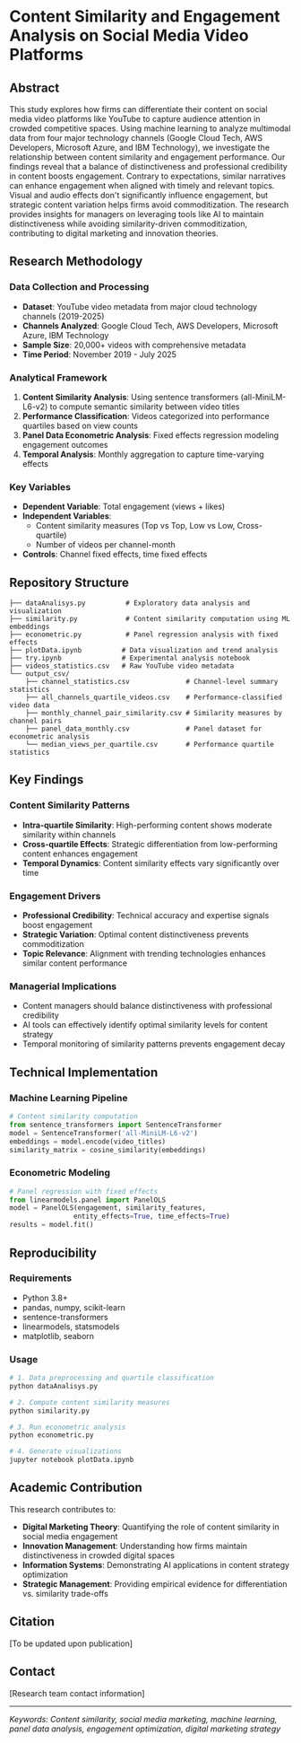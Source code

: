 # Content Similarity and Engagement Analysis on Social Media Video Platforms

## Abstract

This study explores how firms can differentiate their content on social media video platforms like YouTube to capture audience attention in crowded competitive spaces. Using machine learning to analyze multimodal data from four major technology channels (Google Cloud Tech, AWS Developers, Microsoft Azure, and IBM Technology), we investigate the relationship between content similarity and engagement performance. Our findings reveal that a balance of distinctiveness and professional credibility in content boosts engagement. Contrary to expectations, similar narratives can enhance engagement when aligned with timely and relevant topics. Visual and audio effects don't significantly influence engagement, but strategic content variation helps firms avoid commoditization. The research provides insights for managers on leveraging tools like AI to maintain distinctiveness while avoiding similarity-driven commoditization, contributing to digital marketing and innovation theories.

## Research Methodology

### Data Collection and Processing
- **Dataset**: YouTube video metadata from major cloud technology channels (2019-2025)
- **Channels Analyzed**: Google Cloud Tech, AWS Developers, Microsoft Azure, IBM Technology
- **Sample Size**: 20,000+ videos with comprehensive metadata
- **Time Period**: November 2019 - July 2025

### Analytical Framework
1. **Content Similarity Analysis**: Using sentence transformers (all-MiniLM-L6-v2) to compute semantic similarity between video titles
2. **Performance Classification**: Videos categorized into performance quartiles based on view counts
3. **Panel Data Econometric Analysis**: Fixed effects regression modeling engagement outcomes
4. **Temporal Analysis**: Monthly aggregation to capture time-varying effects

### Key Variables
- **Dependent Variable**: Total engagement (views + likes)
- **Independent Variables**: 
  - Content similarity measures (Top vs Top, Low vs Low, Cross-quartile)
  - Number of videos per channel-month
- **Controls**: Channel fixed effects, time fixed effects

## Repository Structure

```
├── dataAnalisys.py          # Exploratory data analysis and visualization
├── similarity.py            # Content similarity computation using ML embeddings
├── econometric.py           # Panel regression analysis with fixed effects
├── plotData.ipynb          # Data visualization and trend analysis
├── try.ipynb               # Experimental analysis notebook
├── videos_statistics.csv   # Raw YouTube video metadata
└── output_csv/
    ├── channel_statistics.csv              # Channel-level summary statistics
    ├── all_channels_quartile_videos.csv    # Performance-classified video data
    ├── monthly_channel_pair_similarity.csv # Similarity measures by channel pairs
    ├── panel_data_monthly.csv              # Panel dataset for econometric analysis
    └── median_views_per_quartile.csv       # Performance quartile statistics
```

## Key Findings

### Content Similarity Patterns
- **Intra-quartile Similarity**: High-performing content shows moderate similarity within channels
- **Cross-quartile Effects**: Strategic differentiation from low-performing content enhances engagement
- **Temporal Dynamics**: Content similarity effects vary significantly over time

### Engagement Drivers
- **Professional Credibility**: Technical accuracy and expertise signals boost engagement
- **Strategic Variation**: Optimal content distinctiveness prevents commoditization
- **Topic Relevance**: Alignment with trending technologies enhances similar content performance

### Managerial Implications
- Content managers should balance distinctiveness with professional credibility
- AI tools can effectively identify optimal similarity levels for content strategy
- Temporal monitoring of similarity patterns prevents engagement decay

## Technical Implementation

### Machine Learning Pipeline
```python
# Content similarity computation
from sentence_transformers import SentenceTransformer
model = SentenceTransformer('all-MiniLM-L6-v2')
embeddings = model.encode(video_titles)
similarity_matrix = cosine_similarity(embeddings)
```

### Econometric Modeling
```python
# Panel regression with fixed effects
from linearmodels.panel import PanelOLS
model = PanelOLS(engagement, similarity_features, 
                entity_effects=True, time_effects=True)
results = model.fit()
```

## Reproducibility

### Requirements
- Python 3.8+
- pandas, numpy, scikit-learn
- sentence-transformers
- linearmodels, statsmodels
- matplotlib, seaborn

### Usage
```bash
# 1. Data preprocessing and quartile classification
python dataAnalisys.py

# 2. Compute content similarity measures
python similarity.py

# 3. Run econometric analysis
python econometric.py

# 4. Generate visualizations
jupyter notebook plotData.ipynb
```

## Academic Contribution

This research contributes to:
- **Digital Marketing Theory**: Quantifying the role of content similarity in social media engagement
- **Innovation Management**: Understanding how firms maintain distinctiveness in crowded digital spaces
- **Information Systems**: Demonstrating AI applications in content strategy optimization
- **Strategic Management**: Providing empirical evidence for differentiation vs. similarity trade-offs

## Citation

[To be updated upon publication]

## Contact

[Research team contact information]

---

*Keywords: Content similarity, social media marketing, machine learning, panel data analysis, engagement optimization, digital marketing strategy*
